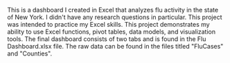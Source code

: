 This is a dashboard I created in Excel that analyzes flu activity in the state of New York. I didn't have any research questions in particular. This project was intended to practice my Excel skills. This project demonstrates my ability to use Excel functions, pivot tables, data models, and visualization tools. The final dashboard consists of two tabs and is found in the Flu Dashboard.xlsx file. The raw data can be found in the files titled "FluCases" and "Counties".
